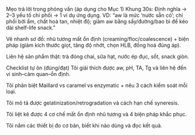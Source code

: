Mẹo trả lời trong phỏng vấn (áp dụng cho Mục 1)
Khung 30s: Định nghĩa → 2–3 yếu tố chi phối → 1 ví dụ ứng dụng.
VD: “aw là mức ‘nước sẵn có’; chi phối bởi ẩm, chất hoà tan, nhiệt độ; giảm aw bằng sấy/đường/bao bì để kéo dài shelf-life snack.”

Vẽ nhanh sơ đồ: nhũ tương mất ổn định (creaming/floc/coalescence) + biện pháp (giảm kích thước giọt, tăng độ nhớt, chọn HLB, đồng hoá đúng áp).

Liên hệ sản phẩm thật: trà đóng chai, sữa hạt, nước ép đục, sốt, snack giòn.

Checklist tự ôn (đúng/đạt)
Tôi giải thích được aw, pH, TA, Tg và liên hệ đến vi sinh–cảm quan–ổn định.

Tôi phân biệt Maillard vs caramel vs enzymatic + nêu 3 cách kiểm soát mỗi loại.

Tôi mô tả được gelatinization/retrogradation và cách hạn chế syneresis.

Tôi liệt kê được 4 cơ chế mất ổn định nhũ tương và 4 biện pháp khắc phục.

Tôi nắm các thiết bị đo cơ bản, biết khi nào dùng và đọc kết quả.